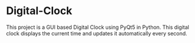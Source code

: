 # Digital-Clock
This project is a GUI based Digital Clock using PyQt5 in Python. This digital clock displays the current time and updates it automatically every second.